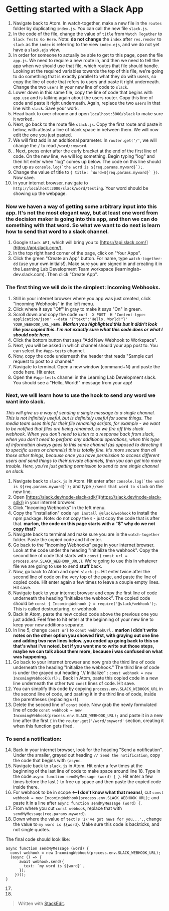 # Getting started with a Slack App
1. Navigate back to Atom. In watch-together, make a new file in the `routes` folder by duplicating `index.js`. You can call the new file `slack.js`.
2. In the code of the file, change the value of `title` from `Watch Together` to `Slack Tests Go Here`. Note: **do not change** the `index` after `res.render` to `slack` as the `index` is referring to the view `index.ejs`, and we do not yet have a `slack.ejs` view.
3. In order for someone to actually be able to get to this page, open the file `app.js`. We need to require a new route in, and then we need to tell the app when we should use that file, which routes that file should handle. Looking at the required variables towards the top of this file, we're going to do something that is exactly parallel to what they do with users, so copy the line of code that refers to users and paste it right underneath. Change the two `users`  in your new line of code to `slack`.
4. Lower down in this same file, copy the line of code that begins with `app.use` and is talking again about the users router. Copy this line of code and paste it right underneath. Again, replace the two `users` in that line with `slack`. Save your work.
5. Head back to over chrome and open `localhost:3000/slack` to make sure it worked.
6. Next, go back to the route file `slack.js`. Copy the first route and paste it below, with atleast a line of blank space in between them. We will now edit the one you just pasted.
7. We will first add in an additional parameter. In `router.get('/'`, we will change the `/` to read `/word/:myword`.
8. . Next, press enter after the curly bracket at the end of the first line of code. On the new line, we will log something. Begin typing "log" and then hit enter when "log" comes up below. The code on this line should end up as ``console.log(`the word is ${req.params.myword}`);``.
9. Change the value of title to ``{ title: `Word=${req.params.myword}` })``. Now save.
10. In your internet browser, navigate to `http://localhost:3000/slack/word/testing`. Your word should be showing up the webpage. 

### Now we haven a way of getting some arbitrary input into this app. It's not the most elegant way, but at least one word from the decision maker is going into this app, and then we can do something with that word. So what we want to do next is learn how to send that word to a slack channel.

1. Google `Slack API`, which will bring you to [https://api.slack.com/](https://api.slack.com/). 
2. In the top right hand corner of the page, click on "Your Apps".
3. Click the green "Create an App" button. For name, type `watch-together-dd` (use your own initials!). Make sure you are signed in and creating it in the Learning Lab Development Team workspace (learninglab-dev.slack.com). Then click "Create App".

### The first thing we will do is the simplest: Incoming Webhooks.

1. Still in your internet browser where you app was just created, click "Incoming Webhooks" in the left menu.
2. Click where it says "Off" in gray to make it says "On" in green.
3. Scroll down and copy the code `curl -X POST -H 'Content-type: application/json' --data '{"text":"Hello, World!"}' YOUR_WEBHOOK_URL_HERE`. ***Marlon you highlighted this but it didn't look like you copied this. I'm not exactly sure what this code does or what I should note here.***
4. Click the bottom button that says "Add New Webhook to Workspace".
5. Next, you will be asked in which channel should your app post to. You can select the `#app-tests` channel.
6. Now, copy the code underneath the header that reads "Sample curl request to post to a channel." 
7. Navigate to terminal. Open a new window (command+N) and paste the code here. Hit enter.
8. Open the `#app-tests` channel in the Learning Lab Development slack. You should see a "Hello, World!" message from your app!

### Next, we will learn how to use the hook to send any word we want into slack.
*This will give us a way of sending a single message to a single channel. This is not infinitely useful, but is definitely useful for some things. The media team uses this for their file renaming scripts, for example - we want to be notified that files are being renamed, so we fire off this slack webhook. When you don't need to listen to a response back from slack, when you don't need to perform any additional operations, when this type of information always goes to this same channel (as opposed to directing it to specific users or channels) this is totally fine. It's more secure than all those other things, because once you have permission to access different users and send things to their private channels, then you can get into more trouble. Here, you're just getting permission to send to one single channel on slack.*

1. Navigate back to `slack.js` in Atom.  Hit enter after ``console.log(`the word is ${req.params.myword}`);`` and type `//send that word to slack` on the new line.
2. Open [https://slack.dev/node-slack-sdk/](https://slack.dev/node-slack-sdk/) in your internet browser.
3. Click "Incoming Webhooks" in the left menu. 
4. Copy the "Installation" code `
npm install @slack/webhook
` to install the npm package. Note: do not copy the `$` - just copy the code that is after that. **marlon, the code on this page starts with a "$" why do we not copy that?**
5. Navigate back to terminal and make sure you are in the `watch-together` folder. Paste the copied code and hit enter.
6. Go back to the "Incoming Webhooks" page in your internet browser. Look at the code under the heading "Initialize the webhook". Copy the second line of code that starts with `const` ( `
const url = process.env.SLACK_WEBHOOK_URL;
`).  We're going to use this in whatever file we are going to use to send **stuff** back.
7. Now, go back to Atom and open `slack.js`. Hit enter twice after the second line of code on the very top of the page, and paste the line of copied code. Hit enter again a few times to leave a couple empty lines. Hit save.
8. Navigate back to your internet browser and copy the first line of code underneath the heading "Initialize the webhook". The copied code should be `
const { IncomingWebhook } = require('@slack/webhook');
`. This is called destructuring, or webhook.
9. Back in Atom, paste the new copied code above the previous one you just added. Feel free to hit enter at the beginning of your new line to keep your new additions separate.
10. In line 5, change `const url` to `const webhookUrl` . **marlon i didn't write notes on the other option you showed first, with graying out one line and adding two new lines below..you ended up going back to this so that's what i've noted. but if you want me to write out those steps,  maybe we can talk about them more, because i was confused on what was happening.**
11. Go back to your internet browser and now grab the third line of code underneath the heading "Initialize the webhook." The third line of code is under the grayed out heading "// Initialize" : `
const webhook = new IncomingWebhook(url);
`. Back in Atom, paste this copied code in a new line underneath the other two `const` lines of code. Hit save.
12. You can simplify this code by copying `process.env.SLACK_WEBHOOK_URL` in the second line of code, and pasting it in the third line of code, inside the parentheses (replacing `url`). 
13. Delete the second line of `const` code. Now grab the newly formulated line of code
`const webhook = new IncomingWebhook(process.env.SLACK_WEBHOOK_URL);` and paste it in a new line after the first `{` in the `router.get('/word/:myword'` section, creating it when this function gets fired.

### To send a notification:
14. Back in your internet browser, look for the heading "Send a notification". Under the smaller, grayed out heading `// Send the notification`, copy the code that begins with 
`(async`.
15. Navigate back to `slack.js` in Atom.  Hit enter a few times at the beginning of the last line of code to make space around line 18. Type in the code `async function sendMyMessage (word) { }`. Hit enter a few times before the last `}` to free up space and then paste the copied code inside there.
16.  For webhook to be in scope **<--I don't know what that means!**, cut `const webhook = new IncomingWebhook(process.env.SLACK_WEBHOOK_URL);` and paste it in a line after `async function sendMyMessage (word) {`. 
17. From where you cut `const webhook`, replace that with `sendMyMessage(req.params.myword)`.
18. Down where the value of `text` is `'I\'ve got news for you...',`, change the value to `my word is ${word}`. Make sure this code is backticks, and not single quotes.

The final code should look like: 
```
async function sendMyMessage (word) {
  const webhook = new IncomingWebhook(process.env.SLACK_WEBHOOK_URL);
  (async () => {
      await webhook.send({
        text: `my word is ${word}`,
      });
    })();
}
```

17.  
18. 




> Written with [StackEdit](https://stackedit.io/).
<!--stackedit_data:
eyJoaXN0b3J5IjpbMTQwNzQzMDgzNiwxODEzMzQ5MjYsLTE2Mj
gzODg4MDQsLTExMTQ3MDgzNjIsMTMxNjQ2MzQ1OSwxMDg3ODU1
MTQxLC0xODgwOTc0MCwxMDA5NTg4ODE5LDE3Mzg3OTc2MTAsLT
E1NTU2NDU1MjcsNzQ4NDU1NTUxLDk5MDQxMTk4LC0xNjA3OTM3
OTcyLC0xMzU2ODUyMDQxLDE3NjAyMzcxNzFdfQ==
-->